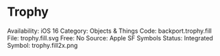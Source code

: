 # Trophy

Availability: iOS 16
Category: Objects & Things
Code: backport.trophy.fill
File: trophy.fill.svg
Free: No
Source: Apple SF Symbols
Status: Integrated
Symbol: trophy.fill2x.png